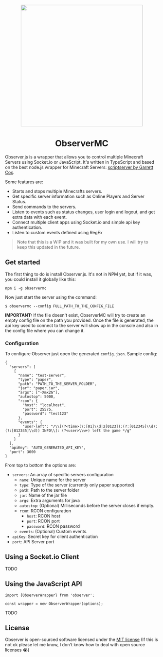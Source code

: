 <p align="center"><a href="https://observer.jcaguilera.com" target="_blank"><img src="https://static.wikia.nocookie.net/minecraft_gamepedia/images/a/a9/Observer_BE2.png/revision/latest?cb=20170925224438" width="400"></a></p>

<h1 align="center">ObserverMC</h1>

Observer.js is a wrapper that allows you to control multiple Minecraft Servers using Socket.io or JavaScript. It's written in TypeScript and based on the best node.js wrapper for Minecraft Servers: [scriptserver by Garrett Cox](https://github.com/garrettjoecox/scriptserver).

Some features are:

- Starts and stops multiple Minecrafts servers.
- Get specific server information such as Online Players and Server Status.
- Send commands to the servers.
- Listen to events such as status changes, user login and logout, and get extra data with each event.
- Connect multiple client apps using Socket.io and simple api key authentication.
- Listen to custom events defined using RegEx

> Note that this is a WIP and it was built for my own use. I will try to
> keep this updated in the future.

## Get started

The first thing to do is install Observer.js. It's not in NPM yet, but if it was, you could install it globally like this:

    npm i -g observermc
Now just start the server using the command:

    $ observermc --config FULL_PATH_TO_THE_CONFIG_FILE
**IMPORTANT:** If the file doesn't exist, ObserverMC will try to create an empty config file on the path you provided.
Once the file is generated, the api key used to connect to the server will show up in the console and also in the config file where you can change it.
### Configuration
To configure Observer just open the generated `config.json`. Sample config:

    {
      "servers": [
        {
          "name": "test-server",
          "type": "paper",
          "path": "PATH_TO_THE_SERVER_FOLDER",
          "jar": "paper.jar",
          "args": ["-Xmx2G"],
          "autostop": 5000,
          "rcon": {
            "host": "localhost",
            "port": 25575,
            "password": "test123"
          },
          "events": {
            "user-left": "/\\[(?<time>(?:[01]\\d|2[0123]):(?:[012345]\\d):(?:[012345]\\d)) INFO\\]: (?<user>\\w+) left the game */g"
          }
        }
      ],
      "apiKey": "AUTO_GENERATED_API_KEY",
      "port": 3000
    }
From top to bottom the options are:
- `servers`: An array of specific servers configuration
	- `name`: Unique name for the server
	- `type`: Type of the server (currently only paper supported)
	- `path`: Path to the server folder
	- `jar`: Name of the jar file
	- `args`: Extra arguments for java
	- `autostop`: (Optional) Milliseconds before the server closes if empty.
	- `rcon`: RCON configuration
		- `host`: RCON host
		- `port`: RCON port
		- `password`: RCON password
  - `events`: (Optional) Custom events.
- `apiKey`: Secret key for client authentication
- `port`: API Server port

## Using a Socket.io Client

TODO

## Using the JavaScript API

    import {ObserverWrapper} from 'observer';
	
	const wrapper = new ObserverWrapper(options);

TODO

## License

Observer is open-sourced software licensed under the [MIT license](https://opensource.org/licenses/MIT) (If this is not ok please let me know, I don't know how to deal with open source licenses 😭)
